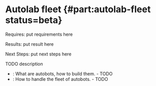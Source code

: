 # Autolab fleet {#part:autolab-fleet status=beta}

<div class='requirements' markdown="1">

Requires: put requirements here

Results: put result here

Next Steps: put next steps here
</div>


TODO description

* [](#autolab-autobot-specs): What are autobots, how to build them. - TODO
* [](#autolab-fleet-roster): How to handle the fleet of autobots. - TODO